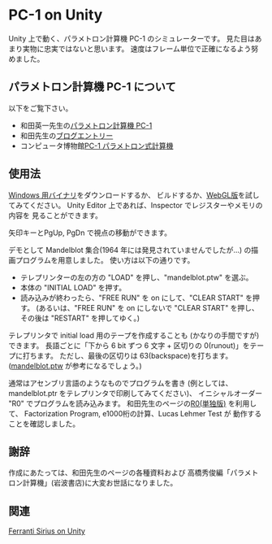 # PC-1 on Unity

Unity 上で動く、パラメトロン計算機 PC-1 のシミュレーターです。
見た目はあまり実物に忠実ではないと思います。
速度はフレーム単位で正確になるよう努めました。

## パラメトロン計算機 PC-1 について

以下をご覧下さい。

- 和田英一先生の[パラメトロン計算機 PC-1](https://www.iijlab.net/~ew/pc1/)
- 和田先生の[ブログエントリー](http://parametron.blogspot.com/search/label/PC-1%E3%82%B7%E3%83%9F%E3%83%A5%E3%83%AC%E3%83%BC%E3%82%BF)
- コンピュータ博物館[PC-1 パラメトロン式計算機](http://museum.ipsj.or.jp/computer/dawn/0016.html)

## 使用法

[Windows 用バイナリ](PC1onUnity_Windows.zip)をダウンロードするか、
ビルドするか、[WebGL版](https://automaticcomputer.github.io/PC1onUnity/PC1onUnity_WebGL/index.html)を試してみてください。
Unity Editor 上であれば、Inspector でレジスターやメモリの内容を
見ることができます。

矢印キーとPgUp, PgDn で視点の移動ができます。

デモとして Mandelblot 集合(1964 年には発見されていませんでしたが…)
の描画プログラムを用意しました。
使い方は以下の通りです。

- テレプリンターの左の方の "LOAD" を押し、"mandelblot.ptw" を選ぶ。
- 本体の "INITIAL LOAD" を押す。
- 読み込みが終わったら、"FREE RUN" を on にして、"CLEAR START" を押す。
(あるいは、"FREE RUN" を on にしないで "CLEAR START" を押し、
その後は "RESTART" を押してゆく。)

テレプリンタで initial load 用のテープを作成することも
(かなりの手間ですが)できます。
長語ごとに「下から 6 bit ずつ 6 文字 + 区切りの 0(runout)」をテープに打ちます。
ただし、最後の区切りは 63(backspace)を打ちます。
([mandelblot.ptw](Assets/Tapes/mandelblot.ptw.txt) が参考になるでしょう。)

通常はアセンブリ言語のようなものでプログラムを書き
(例としては、mandelblot.ptr をテレプリンタで印刷してみてください)、
イニシャルオーダー "R0" でプログラムを読み込みます。
和田先生のページの[R0(単独版)](https://www.iijlab.net/~ew/pc1/R0.html)
を利用して、
Factorization Program, e1000桁の計算、Lucas Lehmer Test が
動作することを確認しました。


## 謝辞

作成にあたっては、和田先生のページの各種資料および
高橋秀俊編「パラメトロン計算機」(岩波書店)に大変お世話になりました。


## 関連

[Ferranti Sirius on Unity](https://github.com/AutomaticComputer/SiriusOnUnity)
